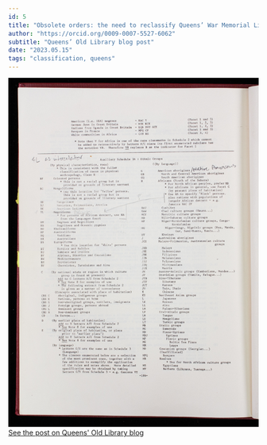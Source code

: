 ```yaml
---
id: 5
title: "Obsolete orders: the need to reclassify Queens’ War Memorial Library"
author: "https://orcid.org/0009-0007-5527-6062"
subtitle: "Queens’ Old Library blog post"
date: "2023.05.15"
tags: "classification, queens"
---
```

![image](/images/blog_05.jpg)\
[See the post on Queens' Old Library blog](https://queenslib.wordpress.com/2023/05/15/obsolete-orders-the-need-to-reclassify-queens-war-memorial-library/)

